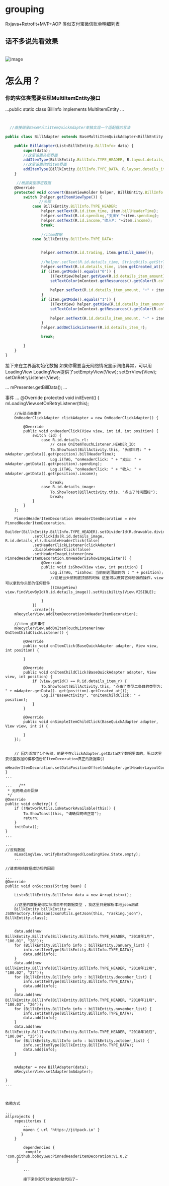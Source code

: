 # grouping
Rxjava+Retrofit+MVP+AOP 类似支付宝微信账单明细列表

## 话不多说先看效果
<br/>![image](https://github.com/tianyah/grouping/blob/master/pic/GIF.gif) </br>








>
>
>
 #                                          怎么用？
>
>
		
		

### 你的实体类需要实现MultiItemEntity接口
...public static class BillInfo implements MultiItemEntity ...


```javascript

    
  //直接继承BaseMultiItemQuickAdapter单独实现一个适配器的写法

public class BillAdapter extends BaseMultiItemQuickAdapter<BillkEntity.BillInfo, BaseViewHolder> {

    public BillAdapter(List<BillkEntity.BillInfo> data) {
        super(data);
        //这里设置头部界面
        addItemType(BillkEntity.BillInfo.TYPE_HEADER, R.layout.details_head_item);
        //这里设置你的item界面
        addItemType(BillkEntity.BillInfo.TYPE_DATA, R.layout.details_item);
    }

     //根据类型绑定数据
    @Override
    protected void convert(BaseViewHolder helper, BillkEntity.BillInfo item) {
        switch (helper.getItemViewType()) {
               //头部
            case BillkEntity.BillInfo.TYPE_HEADER:
                helper.setText(R.id.item_time, item.billHeaderTime);
                helper.setText(R.id.spending,"支出¥ "+item.spending);
                helper.setText(R.id.income,"收入¥: "+item.income);
                break;
                
                //item数据
            case BillkEntity.BillInfo.TYPE_DATA:


                helper.setText(R.id.trading, item.getBill_name());
                
                //helper.setText(R.id.details_time, StringUtils.getStrTime(item.getCreated_at()));
                helper.setText(R.id.details_time, item.getCreated_at());
                if (item.getMode().equals("0")) {                  
                    ((TextView)helper.getView(R.id.details_item_amount)).
                    setTextColor(mContext.getResources().getColor(R.color.details_text));
                    
                    helper.setText(R.id.details_item_amount, "+" + item.getAmount());
                }
                if (item.getMode().equals("1")) {
                    ((TextView) helper.getView(R.id.details_item_amount)).
                    setTextColor(mContext.getResources().getColor(R.color.black));
                    
                    helper.setText(R.id.details_item_amount, "-" + item.getAmount());
                }
                helper.addOnClickListener(R.id.details_item_r);

                break;

        }
    }
}

```


接下来在主界面初始化数据 如果你需要当无网络情况显示网络异常，可以用LoadingView
LoadingView提供了setEmptyView(View);
                setErrView(View);
                setOnRetryListener(View);

...  mPresenter.getBillData(); ...

事件
... 
    @Override
    protected void initEvent() {
        mLoadingView.setOnRetryListener(this);

        //头部点击事件
        OnHeaderClickAdapter clickAdapter = new OnHeaderClickAdapter() {

            @Override
            public void onHeaderClick(View view, int id, int position) {
                switch (id) {
                    case R.id.details_rl:
                        // case OnItemTouchListener.HEADER_ID:
                        To.ShowToast(BillActivity.this, "头部年月: " + mAdapter.getData().get(position).billHeaderTime);
                        Log.i(TAG, "onHeaderClick: " + "支出: " + mAdapter.getData().get(position).spending);
                        Log.i(TAG, "onHeaderClick: " + "收入: " + mAdapter.getData().get(position).income);

                        break;
                    case R.id.details_image:
                        To.ShowToast(BillActivity.this, "点击了时间图标");
                        break;
                }
            }
        };
        
        PinnedHeaderItemDecoration mHeaderItemDecoration = new PinnedHeaderItemDecoration.
                Builder(BillkEntity.BillInfo.TYPE_HEADER).setDividerId(R.drawable.divider).enableDivider(true)
                .setClickIds(R.id.details_image, R.id.details_rl).disableHeaderClick(false)
                .setHeaderClickListener(clickAdapter)
                .disableHeaderClick(false)
                .setHeaderImageListener(new PinnedHeaderItemDecoration.OnHeaderisShowImageLister() {
                    @Override
                    public void isShow(View view, int position) {
                        Log.i(TAG, "isShow: 当前到达顶部的为 : " + position);
                        //这是当头部到底顶部的时候 这里可以做其它你想做的操作，view可以拿到你头部的任何控件
                        ((ImageView) view.findViewById(R.id.details_image)).setVisibility(View.VISIBLE);

                    }
                })
                .create();
        mRecyclerView.addItemDecoration(mHeaderItemDecoration);

        //item 点击事件
        mRecyclerView.addOnItemTouchListener(new OnItemChildClickListener() {

            @Override
            public void onItemClick(BaseQuickAdapter adapter, View view, int position) {

            }

            @Override
            public void onItemChildClick(BaseQuickAdapter adapter, View view, int position) {
                if (view.getId() == R.id.details_item_r) {
                    To.ShowToast(BillActivity.this, "点击了类型二条目的类型为: " + mAdapter.getData(). get(position).getCreated_at());  
                    Log.i("BaseActivity", "onItemChildClick: " + position);
                }
            }

            @Override
            public void onSimpleItemChildClick(BaseQuickAdapter adapter, View view, int i) {

            }
        });


        // 因为添加了1个头部，他是不在clickAdapter.getData这个数据里面的，所以这里要设置数据的偏移值告知ItemDecoration真正的数据索引
        mHeaderItemDecoration.setDataPositionOffset(mAdapter.getHeaderLayoutCount());
    }
    ...
    
    ...   /**
     * 无网络点击回掉
     */
    @Override
    public void onRetry() {
        if (!NetworkUtils.isNetworkAvailable(this)) {
            To.ShowToast(this, "请确保网络正常");
            return;
        }
        initData();
    }
    ...
    
    ... 
    //没有数据
        mLoadingView.notifyDataChanged(LoadingView.State.empty);
        ...
    
    //请求网络数据成功后的回调
    
    ...
    @Override
    public void onSuccess(String bean) {
               
        List<BillkEntity.BillInfo> data = new ArrayList<>();
        
        //这里的数据是你实际项目中的数据类型 ，我这里只是解析本地json测试
        BillkEntity billkEntity = JSONFactory.fromJson(JsonUtils.getJson(this, "rasking.json"), BillkEntity.class);


        data.add(new BillkEntity.BillInfo(BillkEntity.BillInfo.TYPE_HEADER, "2018年1月", "100.01", "28"));
        for (BillkEntity.BillInfo info : billkEntity.January_list) {
            info.setItemType(BillkEntity.BillInfo.TYPE_DATA);
            data.add(info);
        }
        data.add(new BillkEntity.BillInfo(BillkEntity.BillInfo.TYPE_HEADER, "2018年12月", "100.02", "27"));
        for (BillkEntity.BillInfo info : billkEntity.december_list) {
            info.setItemType(BillkEntity.BillInfo.TYPE_DATA);
            data.add(info);
        }
        data.add(new BillkEntity.BillInfo(BillkEntity.BillInfo.TYPE_HEADER, "2018年11月", "100.03", "26"));
        for (BillkEntity.BillInfo info : billkEntity.november_list) {
            info.setItemType(BillkEntity.BillInfo.TYPE_DATA);
            data.add(info);
        }
        data.add(new BillkEntity.BillInfo(BillkEntity.BillInfo.TYPE_HEADER, "2018年10月", "100.04", "25"));
        for (BillkEntity.BillInfo info : billkEntity.october_list) {
            info.setItemType(BillkEntity.BillInfo.TYPE_DATA);
            data.add(info);
        }


        mAdapter = new BillAdapter(data);
        mRecyclerView.setAdapter(mAdapter);

    }
    ...
    
    
    
    依赖方式
    
    ...
    allprojects {
		repositories {
			...
			maven { url 'https://jitpack.io' }
		   }
	    }
            
            dependencies {
             compile 'com.github.boboyuwu:PinnedHeaderItemDecoration:V1.0.2'
         }
            
            ...
            
            接下来你就可以愉快的敲代码了~
